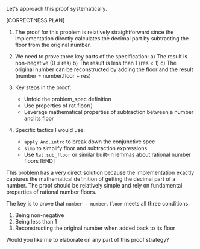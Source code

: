 Let's approach this proof systematically.

[CORRECTNESS PLAN]
1. The proof for this problem is relatively straightforward since the implementation directly calculates the decimal part by subtracting the floor from the original number.

2. We need to prove three key parts of the specification:
   a) The result is non-negative (0 ≤ res)
   b) The result is less than 1 (res < 1)
   c) The original number can be reconstructed by adding the floor and the result (number = number.floor + res)

3. Key steps in the proof:
   - Unfold the problem_spec definition
   - Use properties of rat.floor()
   - Leverage mathematical properties of subtraction between a number and its floor

4. Specific tactics I would use:
   - `apply And.intro` to break down the conjunctive spec
   - `simp` to simplify floor and subtraction expressions
   - Use `Rat.sub_floor` or similar built-in lemmas about rational number floors
[END]

This problem has a very direct solution because the implementation exactly captures the mathematical definition of getting the decimal part of a number. The proof should be relatively simple and rely on fundamental properties of rational number floors.

The key is to prove that `number - number.floor` meets all three conditions: 
1. Being non-negative
2. Being less than 1
3. Reconstructing the original number when added back to its floor

Would you like me to elaborate on any part of this proof strategy?